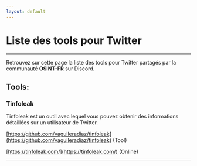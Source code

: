 ```yaml
---
layout: default
---
```


# Liste des tools pour Twitter

---

Retrouvez sur cette page la liste des tools pour Twitter partagés par la communauté **OSINT-FR** sur Discord.

## Tools:

### Tinfoleak

Tinfoleak est un outil avec lequel vous pouvez obtenir des informations détaillées sur un utilisateur de Twitter.

[https://github.com/vaguileradiaz/tinfoleak](https://github.com/vaguileradiaz/tinfoleak) (Tool)

[https://tinfoleak.com/](https://tinfoleak.com/) (Online)

---